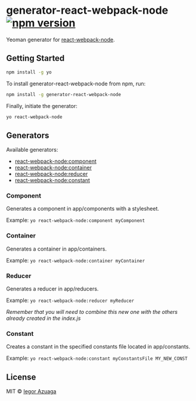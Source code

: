 # generator-react-webpack-node [![npm version](https://badge.fury.io/js/generator-react-webpack-node.svg)](http://badge.fury.io/js/generator-react-webpack-node)
Yeoman generator for [react-webpack-node](https://github.com/choonkending/react-webpack-node).

## Getting Started

```bash
npm install -g yo
```

To install generator-react-webpack-node from npm, run:

```bash
npm install -g generator-react-webpack-node
```

Finally, initiate the generator:

```bash
yo react-webpack-node
```

## Generators
Available generators:
- [react-webpack-node:component](#component)
- [react-webpack-node:container](#container)
- [react-webpack-node:reducer](#reducer)
- [react-webpack-node:constant](#constant)

### Component
Generates a component in app/components with a stylesheet.

Example:
``yo react-webpack-node:component myComponent``

### Container
Generates a container in app/containers.

Example:
``yo react-webpack-node:container myContainer``

### Reducer
Generates a reducer in app/reducers.

Example:
``yo react-webpack-node:reducer myReducer``

*Remember that you will need to combine this new one with the others already created in the index.js*

### Constant
Creates a constant in the specified constants file located in app/constants.

Example:
``yo react-webpack-node:constant myConstantsFile MY_NEW_CONST``

## License
MIT © [Iegor Azuaga](http://iegor.me)
